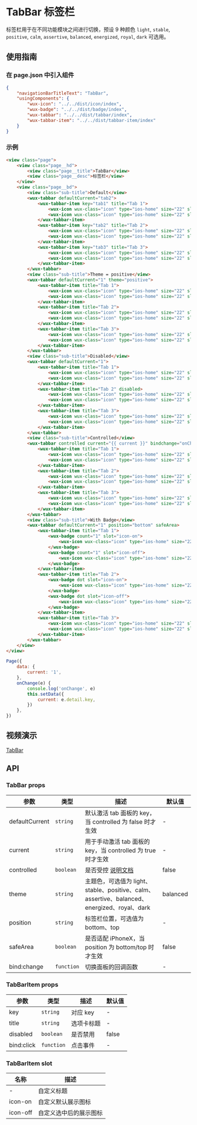 # TabBar 标签栏

标签栏用于在不同功能模块之间进行切换，预设 9 种颜色 `light`, `stable`, `positive`, `calm`, `assertive`, `balanced`, `energized`, `royal`, `dark` 可选用。

## 使用指南

### 在 page.json 中引入组件

```json
{
    "navigationBarTitleText": "TabBar",
    "usingComponents": {
        "wux-icon": "../../dist/icon/index",
        "wux-badge": "../../dist/badge/index",
        "wux-tabbar": "../../dist/tabbar/index",
        "wux-tabbar-item": "../../dist/tabbar-item/index"
    }
}
```

### 示例

```html
<view class="page">
    <view class="page__hd">
        <view class="page__title">TabBar</view>
        <view class="page__desc">标签栏</view>
    </view>
    <view class="page__bd">
        <view class="sub-title">Default</view>
        <wux-tabbar defaultCurrent="tab2">
            <wux-tabbar-item key="tab1" title="Tab 1">
                <wux-icon wux-class="icon" type="ios-home" size="22" slot="icon-on" />
                <wux-icon wux-class="icon" type="ios-home" size="22" slot="icon-off" />
            </wux-tabbar-item>
            <wux-tabbar-item key="tab2" title="Tab 2">
                <wux-icon wux-class="icon" type="ios-home" size="22" slot="icon-on" />
                <wux-icon wux-class="icon" type="ios-home" size="22" slot="icon-off" />
            </wux-tabbar-item>
            <wux-tabbar-item key="tab3" title="Tab 3">
                <wux-icon wux-class="icon" type="ios-home" size="22" slot="icon-on" />
                <wux-icon wux-class="icon" type="ios-home" size="22" slot="icon-off" />
            </wux-tabbar-item>
        </wux-tabbar>
        <view class="sub-title">Theme = positive</view>
        <wux-tabbar defaultCurrent="1" theme="positive">
            <wux-tabbar-item title="Tab 1">
                <wux-icon wux-class="icon" type="ios-home" size="22" slot="icon-on" />
                <wux-icon wux-class="icon" type="ios-home" size="22" slot="icon-off" />
            </wux-tabbar-item>
            <wux-tabbar-item title="Tab 2">
                <wux-icon wux-class="icon" type="ios-home" size="22" slot="icon-on" />
                <wux-icon wux-class="icon" type="ios-home" size="22" slot="icon-off" />
            </wux-tabbar-item>
            <wux-tabbar-item title="Tab 3">
                <wux-icon wux-class="icon" type="ios-home" size="22" slot="icon-on" />
                <wux-icon wux-class="icon" type="ios-home" size="22" slot="icon-off" />
            </wux-tabbar-item>
        </wux-tabbar>
        <view class="sub-title">Disabled</view>
        <wux-tabbar defaultCurrent="1">
            <wux-tabbar-item title="Tab 1">
                <wux-icon wux-class="icon" type="ios-home" size="22" slot="icon-on" />
                <wux-icon wux-class="icon" type="ios-home" size="22" slot="icon-off" />
            </wux-tabbar-item>
            <wux-tabbar-item title="Tab 2" disabled>
                <wux-icon wux-class="icon" type="ios-home" size="22" slot="icon-on" />
                <wux-icon wux-class="icon" type="ios-home" size="22" slot="icon-off" />
            </wux-tabbar-item>
            <wux-tabbar-item title="Tab 3">
                <wux-icon wux-class="icon" type="ios-home" size="22" slot="icon-on" />
                <wux-icon wux-class="icon" type="ios-home" size="22" slot="icon-off" />
            </wux-tabbar-item>
        </wux-tabbar>
        <view class="sub-title">Controlled</view>
        <wux-tabbar controlled current="{{ current }}" bindchange="onChange">
            <wux-tabbar-item title="Tab 1">
                <wux-icon wux-class="icon" type="ios-home" size="22" slot="icon-on" />
                <wux-icon wux-class="icon" type="ios-home" size="22" slot="icon-off" />
            </wux-tabbar-item>
            <wux-tabbar-item title="Tab 2">
                <wux-icon wux-class="icon" type="ios-home" size="22" slot="icon-on" />
                <wux-icon wux-class="icon" type="ios-home" size="22" slot="icon-off" />
            </wux-tabbar-item>
            <wux-tabbar-item title="Tab 3">
                <wux-icon wux-class="icon" type="ios-home" size="22" slot="icon-on" />
                <wux-icon wux-class="icon" type="ios-home" size="22" slot="icon-off" />
            </wux-tabbar-item>
        </wux-tabbar>
        <view class="sub-title">With Badge</view>
        <wux-tabbar defaultCurrent="1" position="bottom" safeArea>
            <wux-tabbar-item title="Tab 1">
                <wux-badge count="1" slot="icon-on">
                    <wux-icon wux-class="icon" type="ios-home" size="22" />
                </wux-badge>
                <wux-badge count="1" slot="icon-off">
                    <wux-icon wux-class="icon" type="ios-home" size="22" />
                </wux-badge>
            </wux-tabbar-item>
            <wux-tabbar-item title="Tab 2">
                <wux-badge dot slot="icon-on">
                    <wux-icon wux-class="icon" type="ios-home" size="22" />
                </wux-badge>
                <wux-badge dot slot="icon-off">
                    <wux-icon wux-class="icon" type="ios-home" size="22" />
                </wux-badge>
            </wux-tabbar-item>
            <wux-tabbar-item title="Tab 3">
                <wux-icon wux-class="icon" type="ios-home" size="22" slot="icon-on" />
                <wux-icon wux-class="icon" type="ios-home" size="22" slot="icon-off" />
            </wux-tabbar-item>
        </wux-tabbar>
    </view>
</view>
```

```js
Page({
    data: {
        current: '1',
    },
    onChange(e) {
        console.log('onChange', e)
        this.setData({
            current: e.detail.key,
        })
    },
})
```

## 视频演示

[TabBar](./_media/tabbar.mp4 ':include :type=iframe width=375px height=667px')

## API

### TabBar props

| 参数 | 类型 | 描述 | 默认值 |
| --- | --- | --- | --- |
| defaultCurrent | <code>string</code> | 默认激活 tab 面板的 key，当 controlled 为 false 时才生效 | - |
| current | <code>string</code> | 用于手动激活 tab 面板的 key，当 controlled 为 true 时才生效 | - |
| controlled | <code>boolean</code> | 是否受控 [说明文档](controlled.md) | false |
| theme | <code>string</code> | 主题色，可选值为 light、stable、positive、calm、assertive、balanced、energized、royal、dark | balanced |
| position | <code>string</code> | 标签栏位置，可选值为 bottom、top | - |
| safeArea | <code>boolean</code> | 是否适配 iPhoneX，当 position 为 bottom/top 时才生效 | false |
| bind:change | <code>function</code> | 切换面板的回调函数 | - |

### TabBarItem props

| 参数 | 类型 | 描述 | 默认值 |
| --- | --- | --- | --- |
| key | <code>string</code> | 对应 key | - |
| title | <code>string</code> | 选项卡标题 | - |
| disabled | <code>boolean</code> | 是否禁用 | false |
| bind:click | <code>function</code> | 点击事件 | - |

### TabBarItem slot

| 名称 | 描述 |
| --- | --- |
| - | 自定义标题 |
| icon-on | 自定义默认展示图标 |
| icon-off | 自定义选中后的展示图标 |